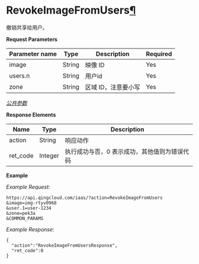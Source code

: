 ---
---

# RevokeImageFromUsers[¶](#revokeimagefromusers "永久链接至标题")

撤销共享给用户。

**Request Parameters**

| Parameter name | Type | Description | Required |
| --- | --- | --- | --- |
| image | String | 映像 ID | Yes |
| users.n | String | 用户id | Yes |
| zone | String | 区域 ID，注意要小写 | Yes |

[_公共参数_](../../common/parameters.html#api-common-parameters)

**Response Elements**

| Name | Type | Description |
| --- | --- | --- |
| action | String | 响应动作 |
| ret_code | Integer | 执行成功与否，0 表示成功，其他值则为错误代码 |

**Example**

_Example Request_:

```
https://api.qingcloud.com/iaas/?action=RevokeImageFromUsers
&image=img-rtyv0968
&user.1=user-1234
&zone=pek3a
&COMMON_PARAMS
```

_Example Response_:

```
{
  "action":"RevokeImageFromUsersResponse",
  "ret_code":0
}
```
